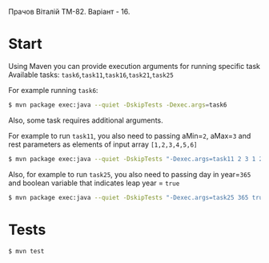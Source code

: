 Прачов Віталій ТМ-82. Варіант - 16.

# Start
Using Maven you can provide execution arguments for running specific task
Available tasks: `task6`,`task11`,`task16`,`task21`,`task25`

For example running `task6`:
```bash
$ mvn package exec:java --quiet -DskipTests -Dexec.args=task6
```

Also, some task requires additional arguments.

For example to  run `task11`, you also need to passing aMin=`2`, aMax=`3`
and rest parameters as elements of input array `[1,2,3,4,5,6]`
```bash
$ mvn package exec:java --quiet -DskipTests "-Dexec.args=task11 2 3 1 2 3 4 5 6"
```

Also, for example to  run `task25`, you also need to passing day in year=`365` 
and boolean variable that indicates leap year = `true`
```bash
$ mvn package exec:java --quiet -DskipTests "-Dexec.args=task25 365 true"
```

# Tests
```bash
$ mvn test
```